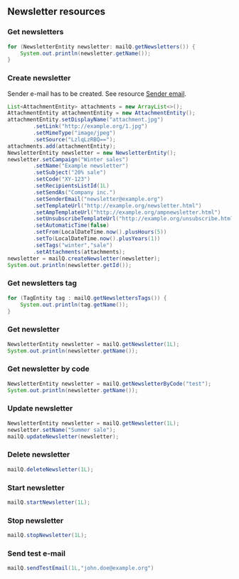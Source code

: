 ## Newsletter resources

### Get newsletters

```java
for (NewsletterEntity newsletter: mailQ.getNewsletters()) {
    System.out.println(newsletter.getName());
}
```

### Create newsletter

Sender e-mail has to be created. See resource [Sender email](#).

```java
List<AttachmentEntity> attachments = new ArrayList<>();
AttachmentEntity attachmentEntity = new AttachmentEntity();
attachmentEntity.setDisplayName("attachment.jpg")
        .setLink("http://example.org/1.jpg")
        .setMimeType("image/jpeg")
        .setSource("LzlqLzRBQ==");
attachments.add(attachmentEntity);
NewsletterEntity newsletter = new NewsletterEntity();
newsletter.setCampaign("Winter sales")
        .setName("Example newsletter")
        .setSubject("20% sale")
        .setCode("XY-123")
        .setRecipientsListId(1L)
        .setSendAs("Company inc.")
        .setSenderEmail("newsletter@example.org")
        .setTemplateUrl("http://example.org/newsletter.html")
        .setAmpTemplateUrl("http://example.org/ampnewsletter.html")
        .setUnsubscribeTemplateUrl("http://example.org/unsubscribe.html")
        .setAutomaticTime(false)
        .setFrom(LocalDateTime.now().plusHours(5))
        .setTo(LocalDateTime.now().plusYears(1))
        .setTags("winter","sale")
        .setAttachments(attachments);
newsletter = mailQ.createNewsletter(newsletter);
System.out.println(newsletter.getId());
```

### Get newsletters tag

```java
for (TagEntity tag : mailQ.getNewslettersTags()) {
    System.out.println(tag.getName());
}
```

### Get newsletter

```java
NewsletterEntity newsletter = mailQ.getNewsletter(1L);
System.out.println(newsletter.getName());
```

### Get newsletter by code

```java
NewsletterEntity newsletter = mailQ.getNewsletterByCode("test");
System.out.println(newsletter.getName());
```

### Update newsletter

```java
NewsletterEntity newsletter = mailQ.getNewsletter(1L);
newsletter.setName("Summer sale");
mailQ.updateNewsletter(newsletter);
```

### Delete newsletter

```java
mailQ.deleteNewsletter(1L);
```

### Start newsletter

```java
mailQ.startNewsletter(1L);
```

### Stop newsletter

```java
mailQ.stopNewsletter(1L);
```

### Send test e-mail

```java
mailQ.sendTestEmail(1L,"john.doe@example.org")
```
